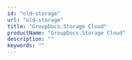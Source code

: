 ```yaml
---
id: "old-storage"
url: "old-storage"
title: "GroupDocs.Storage Cloud"
productName: "GroupDocs.Storage Cloud"
description: ""
keywords: ""
---
```


